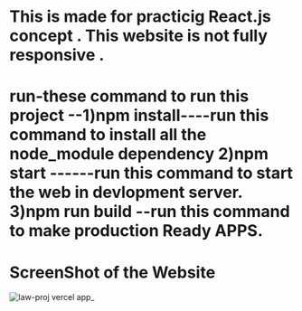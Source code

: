 <h1>This is made for practicig React.js  concept . This website is not fully responsive . <h1/>

run-these command to run this project 
--1)npm install----run this command to install all the node_module dependency 
2)npm start ------run this command to start the web in devlopment server.
3)npm run build --run this command to make production Ready APPS.

<h1>ScreenShot of the Website</h1>

![law-proj vercel app_](https://github.com/Aka-suvam/Law-proj/assets/94453074/a62d0172-2261-4be6-8d99-2d8c31944f78)
